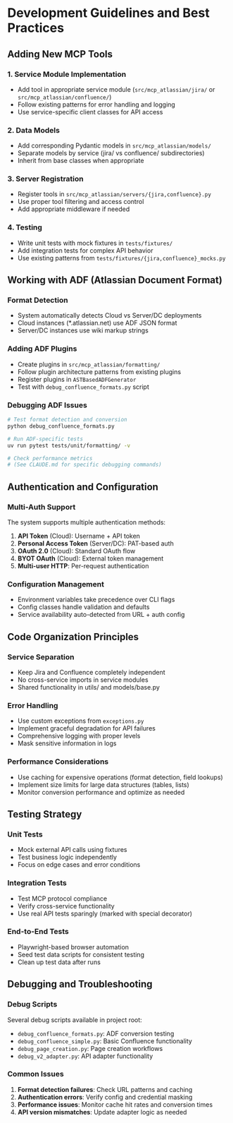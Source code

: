 # Development Guidelines and Best Practices

## Adding New MCP Tools

### 1. Service Module Implementation
- Add tool in appropriate service module (`src/mcp_atlassian/jira/` or `src/mcp_atlassian/confluence/`)
- Follow existing patterns for error handling and logging
- Use service-specific client classes for API access

### 2. Data Models
- Add corresponding Pydantic models in `src/mcp_atlassian/models/`
- Separate models by service (jira/ vs confluence/ subdirectories)
- Inherit from base classes when appropriate

### 3. Server Registration
- Register tools in `src/mcp_atlassian/servers/{jira,confluence}.py`
- Use proper tool filtering and access control
- Add appropriate middleware if needed

### 4. Testing
- Write unit tests with mock fixtures in `tests/fixtures/`
- Add integration tests for complex API behavior
- Use existing patterns from `tests/fixtures/{jira,confluence}_mocks.py`

## Working with ADF (Atlassian Document Format)

### Format Detection
- System automatically detects Cloud vs Server/DC deployments
- Cloud instances (*.atlassian.net) use ADF JSON format
- Server/DC instances use wiki markup strings

### Adding ADF Plugins
- Create plugins in `src/mcp_atlassian/formatting/`
- Follow plugin architecture patterns from existing plugins
- Register plugins in `ASTBasedADFGenerator`
- Test with `debug_confluence_formats.py` script

### Debugging ADF Issues
```bash
# Test format detection and conversion
python debug_confluence_formats.py

# Run ADF-specific tests
uv run pytest tests/unit/formatting/ -v

# Check performance metrics
# (See CLAUDE.md for specific debugging commands)
```

## Authentication and Configuration

### Multi-Auth Support
The system supports multiple authentication methods:
1. **API Token** (Cloud): Username + API token
2. **Personal Access Token** (Server/DC): PAT-based auth
3. **OAuth 2.0** (Cloud): Standard OAuth flow
4. **BYOT OAuth** (Cloud): External token management
5. **Multi-user HTTP**: Per-request authentication

### Configuration Management
- Environment variables take precedence over CLI flags
- Config classes handle validation and defaults
- Service availability auto-detected from URL + auth config

## Code Organization Principles

### Service Separation
- Keep Jira and Confluence completely independent
- No cross-service imports in service modules
- Shared functionality in utils/ and models/base.py

### Error Handling
- Use custom exceptions from `exceptions.py`
- Implement graceful degradation for API failures
- Comprehensive logging with proper levels
- Mask sensitive information in logs

### Performance Considerations
- Use caching for expensive operations (format detection, field lookups)
- Implement size limits for large data structures (tables, lists)
- Monitor conversion performance and optimize as needed

## Testing Strategy

### Unit Tests
- Mock external API calls using fixtures
- Test business logic independently
- Focus on edge cases and error conditions

### Integration Tests  
- Test MCP protocol compliance
- Verify cross-service functionality
- Use real API tests sparingly (marked with special decorator)

### End-to-End Tests
- Playwright-based browser automation
- Seed test data scripts for consistent testing
- Clean up test data after runs

## Debugging and Troubleshooting

### Debug Scripts
Several debug scripts available in project root:
- `debug_confluence_formats.py`: ADF conversion testing
- `debug_confluence_simple.py`: Basic Confluence functionality
- `debug_page_creation.py`: Page creation workflows
- `debug_v2_adapter.py`: API adapter functionality

### Common Issues
1. **Format detection failures**: Check URL patterns and caching
2. **Authentication errors**: Verify config and credential masking
3. **Performance issues**: Monitor cache hit rates and conversion times
4. **API version mismatches**: Update adapter logic as needed